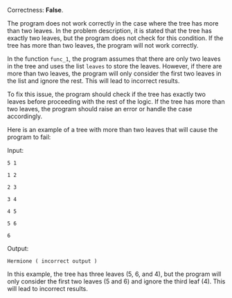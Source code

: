 Correctness: **False**.

The program does not work correctly in the case where the tree has more than two leaves. In the problem description, it is stated that the tree has exactly two leaves, but the program does not check for this condition. If the tree has more than two leaves, the program will not work correctly.

In the function `func_1`, the program assumes that there are only two leaves in the tree and uses the list `leaves` to store the leaves. However, if there are more than two leaves, the program will only consider the first two leaves in the list and ignore the rest. This will lead to incorrect results.

To fix this issue, the program should check if the tree has exactly two leaves before proceeding with the rest of the logic. If the tree has more than two leaves, the program should raise an error or handle the case accordingly.

Here is an example of a tree with more than two leaves that will cause the program to fail:

Input:

    5 1
    
    1 2
    
    2 3
    
    3 4
    
    4 5
    
    5 6
    
    6

Output:

    Hermione ( incorrect output )

In this example, the tree has three leaves (5, 6, and 4), but the program will only consider the first two leaves (5 and 6) and ignore the third leaf (4). This will lead to incorrect results.